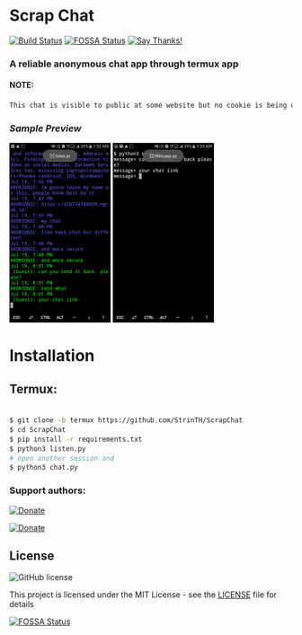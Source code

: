 # Scrap Chat

[![Build Status](https://travis-ci.com/StrinTH/ScrapChat.svg?branch=master)](https://travis-ci.com/StrinTH/ScrapChat) 
[![FOSSA Status](https://app.fossa.com/api/projects/git%2Bgithub.com%2FStrinTH%2FScrapChat.svg?type=shield)](https://app.fossa.com/projects/git%2Bgithub.com%2FStrinTH%2FScrapChat?ref=badge_shield)
[![Say Thanks!](https://img.shields.io/badge/Say%20Thanks-!-1EAEDB.svg)](https://saythanks.io/to/0x0is1off@gmail.com)

### A reliable anonymous chat app through termux app

#### NOTE:

```sh
This chat is visible to public at some website but no cookie is being used so no one has any permission to do with the chat.
```

### ***Sample Preview***
![Preview](./assets/listen1.png) ![Preview](./assets/chat1.png)

# Installation

## Termux:

```sh

$ git clone -b termux https://github.com/StrinTH/ScrapChat
$ cd ScrapChat
$ pip install -r requirements.txt
$ python3 listen.py
# open another session and
$ python3 chat.py
```

### **Support authors**:

[![Donate](https://raw.githubusercontent.com/StrinTH/H-Panel/master/assets/default-pink.png)](https://www.buymeacoffee.com/6dciIwk)

[![Donate](https://raw.githubusercontent.com/StrinTH/H-Panel/master/assets/-460.png)](https://paypal.me/0x0is1?locale.x=en_GB)

## License 
![GitHub license](https://img.shields.io/github/license/StrinTH/ScrapChat)

This project is licensed under the MIT License - see the [LICENSE](LICENSE) file for details

[![FOSSA Status](https://app.fossa.io/api/projects/git%2Bgithub.com%2FStrinTH%2FScrapChat.svg?type=large)](https://app.fossa.io/projects/git%2Bgithub.com%2FStrinTH%2FScrapChat?ref=badge_large)

